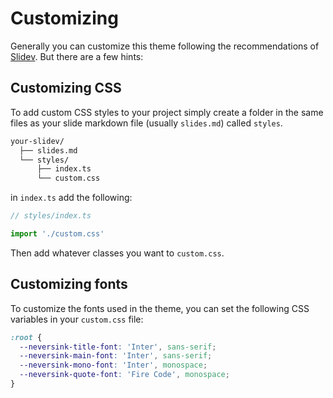 # Customizing

Generally you can customize this theme following the recommendations of [Slidev](https://sli.dev/custom/directory-structure). But there are a few hints:

## Customizing CSS

To add custom CSS styles to your project simply create a folder in the same files as your slide markdown file (usually `slides.md`) called `styles`.

```sh
your-slidev/
  ├── slides.md
  └── styles/
      ├── index.ts
      └── custom.css
```

in `index.ts` add the following:

```ts
// styles/index.ts

import './custom.css'
```

Then add whatever classes you want to `custom.css`.

## Customizing fonts

To customize the fonts used in the theme, you can set the following CSS variables in your `custom.css` file:

```css
:root {
  --neversink-title-font: 'Inter', sans-serif;
  --neversink-main-font: 'Inter', sans-serif;
  --neversink-mono-font: 'Inter', monospace;
  --neversink-quote-font: 'Fire Code', monospace;
}
```
